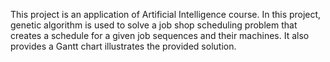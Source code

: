 This project is an application of Artificial Intelligence course. In this project, genetic algorithm is used to solve a job shop scheduling problem that creates a schedule for a given job sequences and their machines. It also provides a Gantt chart illustrates the provided solution.
